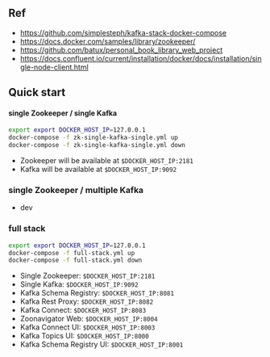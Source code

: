 
## Ref
- https://github.com/simplesteph/kafka-stack-docker-compose
- https://docs.docker.com/samples/library/zookeeper/
- https://github.com/batux/personal_book_library_web_project
- https://docs.confluent.io/current/installation/docker/docs/installation/single-node-client.html

## Quick start 

#### single Zookeeper / single Kafka

```bash 
export export DOCKER_HOST_IP=127.0.0.1
docker-compose -f zk-single-kafka-single.yml up
docker-compose -f zk-single-kafka-single.yml down
```
- Zookeeper will be available at `$DOCKER_HOST_IP:2181`
- Kafka will be available at `$DOCKER_HOST_IP:9092`

### single Zookeeper / multiple Kafka

- dev 

### full stack 

```bash
export export DOCKER_HOST_IP=127.0.0.1
docker-compose -f full-stack.yml up
docker-compose -f full-stack.yml down
```
- Single Zookeeper: `$DOCKER_HOST_IP:2181`
- Single Kafka: `$DOCKER_HOST_IP:9092`
- Kafka Schema Registry: `$DOCKER_HOST_IP:8081`
- Kafka Rest Proxy: `$DOCKER_HOST_IP:8082`
- Kafka Connect: `$DOCKER_HOST_IP:8083`
- Zoonavigator Web: `$DOCKER_HOST_IP:8004`
- Kafka Connect UI: `$DOCKER_HOST_IP:8003`
- Kafka Topics UI: `$DOCKER_HOST_IP:8000`
- Kafka Schema Registry UI: `$DOCKER_HOST_IP:8001`


